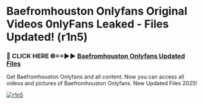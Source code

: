 # Baefromhouston Onlyfans Original Videos 0nlyFans Leaked - Files Updated! (r1n5)

<h3>🔴 CLICK HERE 🌐==►► <a href="https://tinyurl.com/ehrbuxhb" rel="nofollow">Baefromhouston Onlyfans Updated Files</a></h3>

Get Baefromhouston Onlyfans and all content. Now you can access all videos and pictures of Baefromhouston Onlyfans. New Updated Files 2025!

[![r1n5](https://i.imgur.com/lVYEuWS.gif)](https://tinyurl.com/ehrbuxhb)

